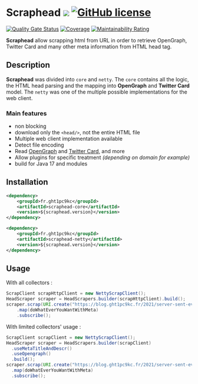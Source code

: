 # Scraphead [![](https://img.shields.io/github/release/Marthym/scraphead.svg)](https://GitHub.com/Marthym/scraphead/releases/) [![GitHub license](https://img.shields.io/github/license/Marthym/scraphead.svg)](https://github.com/Marthym/scraphead/blob/master/LICENSE)

[![Quality Gate Status](https://sonarcloud.io/api/project_badges/measure?project=Marthym_scraphead&metric=alert_status)](https://sonarcloud.io/dashboard?id=Marthym_scraphead)
[![Coverage](https://sonarcloud.io/api/project_badges/measure?project=Marthym_scraphead&metric=coverage)](https://sonarcloud.io/dashboard?id=Marthym_scraphead)
[![Maintainability Rating](https://sonarcloud.io/api/project_badges/measure?project=Marthym_scraphead&metric=sqale_rating)](https://sonarcloud.io/dashboard?id=Marthym_scraphead)

**Scraphead** allow scrapping html from URL in order to retrieve OpenGraph, Twitter Card and many other meta information
from HTML head tag.

## Description

**Scraphead** was divided into `core` and `netty`. The `core` contains all the logic, the HTML head parsing and the
mapping into **OpenGraph** and **Twitter Card** model. The `netty` was one of the multiple possible implementations for
the web client.

### Main features

* non blocking
* download only the `<head/>`, not the entire HTML file
* Multiple web client implementation available
* Detect file encoding
* Read [OpenGraph](https://ogp.me/)
  and [Twitter Card](https://developer.twitter.com/en/docs/twitter-for-websites/cards/guides/getting-started), and more
* Allow plugins for specific treatment *(depending on domain for example)*
* build for Java 17 and modules

## Installation

```xml
<dependency>
    <groupId>fr.ght1pc9kc</groupId>
    <artifactId>scraphead-core</artifactId>
    <version>${scraphead.version}</version>
</dependency>

<dependency>
    <groupId>fr.ght1pc9kc</groupId>
    <artifactId>scraphead-netty</artifactId>
    <version>${scraphead.version}</version>
</dependency>
```

## Usage

With all collectors :

```java
ScrapClient scrapHttpClient = new NettyScrapClient();
HeadScraper scraper = HeadScrapers.builder(scrapHttpClient).build();
scraper.scrap(URI.create("https://blog.ght1pc9kc.fr/2021/server-sent-event-vs-websocket-avec-spring-webflux.html"))
    .map(doWhatEverYouWantWithMeta)
    .subscribe();
```

With limited collectors' usage :

```java
ScrapClient scrapClient = new NettyScrapClient();
HeadScraper scraper = HeadScrapers.builder(scrapClient)
  .useMetaTitleAndDescr()
  .useOpengraph()
  .build();
scraper.scrap(URI.create("https://blog.ght1pc9kc.fr/2021/server-sent-event-vs-websocket-avec-spring-webflux.html"))
  .map(doWhatEverYouWantWithMeta)
  .subscribe();
```
